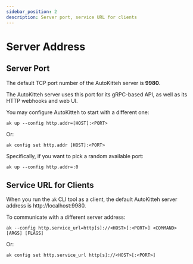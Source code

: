 ```yaml
---
sidebar_position: 2
description: Server port, service URL for clients
---
```


# Server Address

## Server Port

The default TCP port number of the AutoKitteh server is **9980**.

The AutoKitteh server uses this port for its gRPC-based API, as well as its
HTTP webhooks and web UI.

You may configure AutoKitteh to start with a different one:

```shell title="(Temporary)"
ak up --config http.addr=[HOST]:<PORT>
```

Or:

```shell title="(Persistent, next time you run 'ak up')"
ak config set http.addr [HOST]:<PORT>
```

Specifically, if you want to pick a random available port:

```shell
ak up --config http.addr=:0
```

## Service URL for Clients

When you run the `ak` CLI tool as a client, the default AutoKitteh server
address is http://localhost:9980.

To communicate with a different server address:

```shell title="(Temporary)"
ak --config http.service_url=http[s]://<HOST>[:<PORT>] <COMMAND> [ARGS] [FLAGS]
```

Or:

```shell title="(Persistent, next time you run 'ak')"
ak config set http.service_url http[s]://<HOST>[:<PORT>]
```
